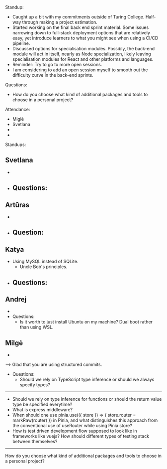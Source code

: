 Standup:

  - Caught up a bit with my commitments outside of Turing College. Half-way through making a project estimation.
  - Started working on the final back end sprint material. Some issues narrowing down to full-stack deployment options that are relatively easy, yet introduce learners to what you might see when using a CI/CD pipeline.
  - Discussed options for specialisation modules. Possibly, the back-end module will act in itself, nearly as Node specialization, likely leaving specialisation modules for React and other platforms and languages.
  - Reminder: Try to go to more open sessions.
  - I am considering to add an open session myself to smooth out the difficulty curve in the back-end sprints.

Questions:
  - How do you choose what kind of additional packages and tools to choose in a personal project?

Attendance:
  - Miglė
  - Svetlana
  -
  -

Standups:

## Svetlana
  -
  - Questions:
    -

## Artūras
  -
  - Question:
    -

## Katya
- Using MySQL instead of SQLite.
  - Uncle Bob's principles.
- Questions:
  -

## Andrej

-
- Questions:
  - Is it worth to just install Ubuntu on my machine? Dual boot rather than using WSL.

## Milgė

-
--> Glad that you are using structured commits.
- Questions:
  - Should we rely on TypeScript type inference or should we always specify types?

---

- Should we rely on type inference for functions or should the return value type be specified everytime?
- What is express middleware?
- When should one use pinia.use(({ store }) => { store.router = markRaw(router) }) in Pinia, and what distinguishes this approach from the conventional use of useRouter while using Pinia store?
- How is test driven development flow supposed to look like in frameworks like vuejs? How should different types of testing stack between themselves?

---

How do you choose what kind of additional packages and tools to choose in a personal project?
